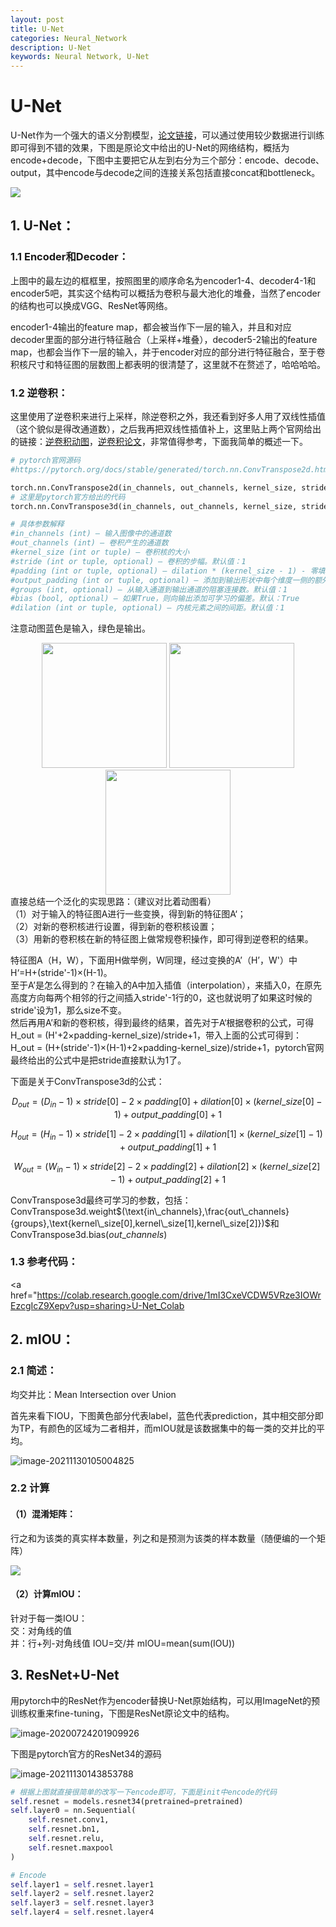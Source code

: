 ```yaml
---
layout: post
title: U-Net
categories: Neural_Network
description: U-Net
keywords: Neural Network, U-Net
---
```


# U-Net

U-Net作为一个强大的语义分割模型，<a href="https://arxiv.org/pdf/1505.04597v1.pdf">论文链接</a>，可以通过使用较少数据进行训练即可得到不错的效果，下图是原论文中给出的U-Net的网络结构，概括为encode+decode，下图中主要把它从左到右分为三个部分：encode、decode、output，其中encode与decode之间的连接关系包括直接concat和bottleneck。

![](https://raw.githubusercontent.com/Mateguo1/Pictures/master/img/WPS图片编辑.png)

## 1. U-Net：

### 1.1  Encoder和Decoder：

上图中的最左边的框框里，按照图里的顺序命名为encoder1-4、decoder4-1和encoder5吧，其实这个结构可以概括为卷积与最大池化的堆叠，当然了encoder的结构也可以换成VGG、ResNet等网络。

encoder1-4输出的feature map，都会被当作下一层的输入，并且和对应decoder里面的部分进行特征融合（上采样+堆叠），decoder5-2输出的feature map，也都会当作下一层的输入，并于encoder对应的部分进行特征融合，至于卷积核尺寸和特征图的层数图上都表明的很清楚了，这里就不在赘述了，哈哈哈哈。

### 1.2 逆卷积：

这里使用了逆卷积来进行上采样，除逆卷积之外，我还看到好多人用了双线性插值（这个貌似是得改通道数），之后我再把双线性插值补上，这里贴上两个官网给出的链接：<a href="https://github.com/vdumoulin/conv_arithmetic/blob/master/README.md">逆卷积动图</a>，<a href="https://www.matthewzeiler.com/mattzeiler/deconvolutionalnetworks.pdf">逆卷积论文</a>，非常值得参考，下面我简单的概述一下。

```python
# pytorch官网源码
#https://pytorch.org/docs/stable/generated/torch.nn.ConvTranspose2d.html#torch.nn.ConvTranspose2d 

torch.nn.ConvTranspose2d(in_channels, out_channels, kernel_size, stride=1, padding=0, output_padding=0, groups=1, bias=True, dilation=1, padding_mode='zeros', device=None, dtype=None)
# 这里是pytorch官方给出的代码
torch.nn.ConvTranspose3d(in_channels, out_channels, kernel_size, stride=1, padding=0, output_padding=0, groups=1, bias=True, dilation=1, padding_mode='zeros', device=None, dtype=None)

# 具体参数解释
#in_channels (int) – 输入图像中的通道数
#out_channels (int) – 卷积产生的通道数
#kernel_size (int or tuple) – 卷积核的大小
#stride (int or tuple, optional) – 卷积的步幅。默认值：1
#padding (int or tuple, optional) – dilation * (kernel_size - 1) - 零填充将添加到输入中每个维度的两侧。默认值：0
#output_padding (int or tuple, optional) – 添加到输出形状中每个维度一侧的额外尺寸。默认值：0
#groups (int, optional) – 从输入通道到输出通道的阻塞连接数。默认值：1
#bias (bool, optional) – 如果True，则向输出添加可学习的偏差。默认：True
#dilation (int or tuple, optional) – 内核元素之间的间距。默认值：1
```

注意动图蓝色是输入，绿色是输出。

<center class="half">
    <img src="https://raw.githubusercontent.com/vdumoulin/conv_arithmetic/master/gif/no_padding_no_strides_transposed.gif" width="200"/>
    <img src="https://raw.githubusercontent.com/vdumoulin/conv_arithmetic/master/gif/no_padding_strides_transposed.gif" width="200"/>
    <img src="https://raw.githubusercontent.com/vdumoulin/conv_arithmetic/master/gif/padding_strides_transposed.gif" width="200"/>
</center>
直接总结一个泛化的实现思路：（建议对比着动图看）<br/>
（1）对于输入的特征图A进行一些变换，得到新的特征图A‘；<br/>
（2）对新的卷积核进行设置，得到新的卷积核设置；<br/>
（3）用新的卷积核在新的特征图上做常规卷积操作，即可得到逆卷积的结果。

特征图A（H，W），下面用H做举例，W同理，经过变换的A’（H’，W'）中 H‘=H+(stride'-1)×(H-1)。<br/>至于A’是怎么得到的？在输入的A中加入插值（interpolation），来插入0，在原先高度方向每两个相邻的行之间插入stride'-1行的0，这也就说明了如果这时候的stride'设为1，那么size不变。<br/>然后再用A’和新的卷积核，得到最终的结果，首先对于A‘根据卷积的公式，可得H_out = (H'+2×padding-kernel_size)/stride+1，带入上面的公式可得到：H_out = (H+(stride'-1)×(H-1)+2×padding-kernel_size)/stride+1，pytorch官网最终给出的公式中是把stride直接默认为1了。

下面是关于ConvTranspose3d的公式：

$$ D_{out} = (D_{in}-1)×stride[0]-2×padding[0]+dilation[0]×(kernel\_size[0]-1)+output\_padding[0]+1$$

$$ H_{out} = (H_{in}-1)×stride[1]-2×padding[1]+dilation[1]×(kernel\_size[1]-1)+output\_padding[1]+1$$

$$ W_{out} = (W_{in}-1)×stride[2]-2×padding[2]+dilation[2]×(kernel\_size[2]-1)+output\_padding[2]+1$$

ConvTranspose3d最终可学习的参数，包括：ConvTranspose3d.weight$(\text{in\_channels},\frac{out\_channels}{groups},\text{kernel\_size[0],kernel\_size[1],kernel\_size[2]})$和ConvTranspose3d.bias$(out\_channels)$

### 1.3 参考代码：

<a href="https://colab.research.google.com/drive/1mI3CxeVCDW5VRze3IOWrEzcgIcZ9Xepv?usp=sharing>U-Net_Colab</a>

## 2. mIOU：

### 2.1 简述：

均交并比：Mean Intersection over Union

首先来看下IOU，下图黄色部分代表label，蓝色代表prediction，其中相交部分即为TP，有颜色的区域为二者相并，而mIOU就是该数据集中的每一类的交并比的平均。

![image-20211130105004825](https://raw.githubusercontent.com/Mateguo1/Pictures/master/img/image-20211130105004825.png)

### 2.2 计算

#### （1）混淆矩阵：

行之和为该类的真实样本数量，列之和是预测为该类的样本数量（随便编的一个矩阵）

![](https://raw.githubusercontent.com/Mateguo1/Pictures/master/img/image-20211130105806196.png)

#### （2）计算mIOU：

针对于每一类IOU：<br/>
交：对角线的值<br/>并：行+列-对角线值
IOU=交/并
mIOU=mean(sum(IOU))

## 3. ResNet+U-Net

用pytorch中的ResNet作为encoder替换U-Net原始结构，可以用ImageNet的预训练权重来fine-tuning，下图是ResNet原论文中的结构。

![image-20200724201909926](https://mateguo1.github.io/assets/img/image-20200724201909926.png)

下图是pytorch官方的ResNet34的源码

![image-20211130143853788](https://raw.githubusercontent.com/Mateguo1/Pictures/master/img/image-20211130143853788.png)

```python
# 根据上图就直接很简单的改写一下encode即可，下面是init中encode的代码
self.resnet = models.resnet34(pretrained=pretrained)
self.layer0 = nn.Sequential(
	self.resnet.conv1,
	self.resnet.bn1,
	self.resnet.relu,
	self.resnet.maxpool
)

# Encode
self.layer1 = self.resnet.layer1
self.layer2 = self.resnet.layer2
self.layer3 = self.resnet.layer3
self.layer4 = self.resnet.layer4
```

